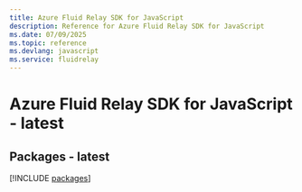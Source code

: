 ```yaml
---
title: Azure Fluid Relay SDK for JavaScript
description: Reference for Azure Fluid Relay SDK for JavaScript
ms.date: 07/09/2025
ms.topic: reference
ms.devlang: javascript
ms.service: fluidrelay
---
```

# Azure Fluid Relay SDK for JavaScript - latest
## Packages - latest
[!INCLUDE [packages](fluid-relay-index.md)]
